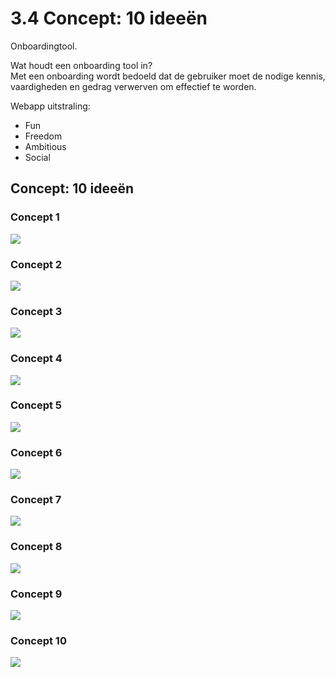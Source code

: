 # 3.4 Concept: 10 ideeën

Onboardingtool.

Wat houdt een onboarding tool in?  
 Met een onboarding wordt bedoeld dat de gebruiker moet de nodige kennis, vaardigheden en gedrag verwerven om effectief te worden.

Webapp uitstraling: 

* Fun
* Freedom
* Ambitious
* Social

## Concept: 10 ideeën

### Concept 1

![](../.gitbook/assets/0001%20%281%29.jpg)



### Concept 2

![](../.gitbook/assets/0002.jpg)





### Concept 3

![](../.gitbook/assets/0003%20%281%29.jpg)



### Concept 4

![](../.gitbook/assets/0004.jpg)

### Concept 5

![](../.gitbook/assets/0005.jpg)

### Concept 6

![](../.gitbook/assets/0006.jpg)

### Concept 7

![](../.gitbook/assets/deelvragen_0.3.jpg)

### Concept 8

![](../.gitbook/assets/deelvragen_0.3.jpg)

### 

### Concept 9

![](../.gitbook/assets/deelvragen_0.3.jpg)



### Concept 10

![](../.gitbook/assets/deelvragen_0.3.jpg)



